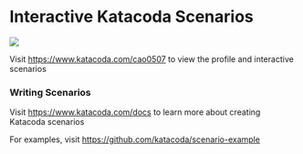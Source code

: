 # Interactive Katacoda Scenarios

[![](http://shields.katacoda.com/katacoda/cao0507/count.svg)](https://www.katacoda.com/cao0507 "Get your profile on Katacoda.com")

Visit https://www.katacoda.com/cao0507 to view the profile and interactive scenarios

### Writing Scenarios
Visit https://www.katacoda.com/docs to learn more about creating Katacoda scenarios

For examples, visit https://github.com/katacoda/scenario-example
